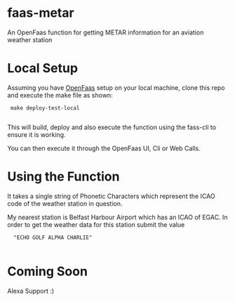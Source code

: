 # faas-metar

An OpenFaas function for getting METAR information for an aviation weather station

# Local Setup

Assuming you have [OpenFaas](https://github.com/openfaas/faas) setup on your local machine, clone this repo and execute the make file as shown:

```
 make deploy-test-local
 
```
This will build, deploy and also execute the function using the fass-cli to ensure it is working.

You can then execute it through the OpenFaas UI, Cli or Web Calls.

# Using the Function

It takes a single string of Phonetic Characters which represent the ICAO code of the weather station in question.

My nearest station is Belfast Harbour Airport which has an ICAO of EGAC. In order to get the weather data for this station submit the value

```
  "ECHO GOLF ALPHA CHARLIE"
  
```

# Coming Soon

Alexa Support :)
